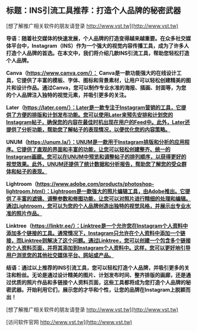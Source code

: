 ## **标题：INS引流工具推荐：打造个人品牌的秘密武器**

[想了解推广相关软件的朋友请登录 http://www.vst.tw](http://www.vst.tw)

**导语：随着社交媒体的快速发展，个人品牌的打造变得越来越重要。在众多社交媒体平台中，Instagram（INS）作为一个强大的视觉内容传播工具，成为了许多人打造个人品牌的首选。在本文中，我们将介绍几款INS引流工具，帮助您轻松打造个人品牌。**

**Canva（https://www.canva.com/）： Canva是一款功能强大的在线设计工具，它提供了丰富的模板、字体、图标和背景素材，让用户可以轻松创建精美的图片和设计作品。通过Canva，您可以制作专业水准的海报、插画、封面等，为您的个人品牌注入独特的视觉元素，并吸引更多的关注。**

**Later（https://later.com/）：Later是一款专注于Instagram营销的工具，它提供了方便的排版和计划发布功能。您可以使用Later来预先安排和计划您的Instagram帖子，确保您的内容在最佳时机出现在用户的Feed中。此外，Later还提供了分析功能，帮助您了解帖子的表现情况，以便优化您的内容策略。**

**UNUM（https://unum.la/）：UNUM是一款用于Instagram排版和分析的应用程序。它提供了直观的界面和丰富的功能，让您可以轻松创建整齐、统一的Instagram画廊。您可以在UNUM中预览和调整帖子的排列顺序，以获得更好的视觉效果。此外，UNUM还提供了统计数据和分析报告，帮助您了解您的受众群体和帖子的表现。**

**Lightroom（https://www.adobe.com/products/photoshop-lightroom.html）：Lightroom是一款强大的照片编辑工具，由Adobe推出。它提供了丰富的滤镜、调整参数和修图功能，让您可以对照片进行精细的处理和编辑。通过Lightroom，您可以为您的个人品牌创造出独特的视觉风格，并展示出专业水准的照片作品。**

**Linktree（https://linktr.ee/）：Linktree是一个允许您在Instagram个人资料中添加多个链接的工具。通常情况下，Instagram只允许在个人资料中添加一个链接，而Linktree则解决了这个问题。通过Linktree，您可以创建一个包含多个链接的个人资料页面，并将其添加到Instagram个人资料中。这样，您可以更好地引导用户浏览您的其他社交媒体平台、网站或产品。**

**结语：通过以上推荐的INS引流工具，您可以轻松打造个人品牌，并吸引更多的关注和粉丝。无论是通过设计精美的图片、计划发布时间、整齐排版的画廊，还是通过优质的照片作品和多链接个人资料页面，这些工具都将成为您打造个人品牌的秘密武器。开始利用它们，展示您的才华和个性，让您的品牌在Instagram上脱颖而出！**

[想了解推广相关软件的朋友请登录 http://www.vst.tw](http://www.vst.tw)


[访问软件官网 http://www.vst.tw](http://www.vst.tw)
